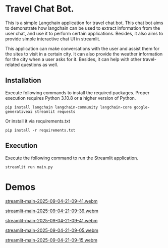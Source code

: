 # Travel Chat Bot.

This is a simple Langchain application for travel chat bot. This chat bot aims to demonstrate how langchain can be used to extract information from the user chat, and use it to perform certain applications. Besides, it also aims to provide simple interactive chat UI in streamlit.

This application can make conversations with the user and assist them for the sites to visit in a certain city. It can also provide the weather information for the city when a user asks for it.
Besides, it can help with other travel-related questions as well.

## Installation

Execute following commands to install the required packages. Proper execution requires Python 3.10.8 or a higher version of Python.

    pip install langchain langchain-community langchain-core google-generativeai streamlit requests

Or install it via requirements.txt

    pip install -r requirements.txt

## Execution

Execute the following command to run the Streamlit application.

    streamlit run main.py

# Demos

[streamlit-main-2025-09-04-21-09-41.webm](https://github.com/user-attachments/assets/61daa8fa-6c18-4d66-9c57-750f80eaf68e)

[streamlit-main-2025-09-04-21-09-39.webm](https://github.com/user-attachments/assets/852a037a-40a7-469f-b623-bd34a4b5a4b4)

[streamlit-main-2025-09-04-21-09-41.webm](https://github.com/user-attachments/assets/b3568dc8-6dcc-4130-947d-9bdfe2890319)

[streamlit-main-2025-09-04-21-09-05.webm](https://github.com/user-attachments/assets/804763b6-520b-4300-876b-b1bfc8ce802d)

[streamlit-main-2025-09-04-21-09-15.webm](https://github.com/user-attachments/assets/fbed913a-bc85-44b1-a793-ceb7de20c2fd)
